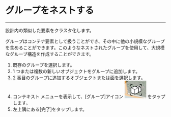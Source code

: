

# グループをネストする

---

設計内の類似した要素をクラスタ化します。

グループはコンテナ要素として扱うことができ、その中に他の小規模なグループを含めることができます。このようなネストされたグループを使用して、大規模なグループ構造を作成することができます。

1. 既存のグループを選択します。
2. 1 つまたは複数の新しいオブジェクトをグループに追加します。
3. 2 番目のグループに追加するオブジェクトまたは面を選択します。
4. コンテキスト メニューを表示して、[グループ]アイコン ![](Images/GUID-E0A77424-2B7D-4E10-BB08-FC5C86C85295-low.png) をタップします。
5. 左上隅にある[完了]をタップします。

